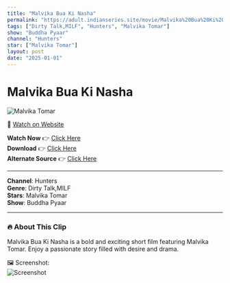 ```yaml
---
title: "Malvika Bua Ki Nasha"
permalink: "https://adult.indianseries.site/movie/Malvika%20Bua%20Ki%20Nasha"
tags: ["Dirty Talk,MILF", "Hunters", "Malvika Tomar"]
show: "Buddha Pyaar"
channel: "Hunters"
star: ["Malvika Tomar"]
layout: post
date: "2025-01-01"
---
```


# Malvika Bua Ki Nasha

![Malvika Tomar](https://shorts.desisins.com/wp-content/uploads/2024/03/Malvika-Bua-Ka-Nasha-Buddha-Pyaar-Hunters-DesiSins.com_.jpg)

🔗 [Watch on Website](https://adult.indianseries.site/movie/Malvika%20Bua%20Ki%20Nasha)

**Watch Now** 👉 [Click Here](https://adult.indianseries.site/movie/Malvika%20Bua%20Ki%20Nasha)  
**Download** 👉 [Click Here](https://adult.indianseries.site/movie/Malvika%20Bua%20Ki%20Nasha)  
**Alternate Source** 👉 [Click Here](https://adult.indianseries.site/movie/Malvika%20Bua%20Ki%20Nasha)

---

**Channel**: Hunters  
**Genre**: Dirty Talk,MILF  
**Stars**: Malvika Tomar  
**Show**: Buddha Pyaar

---

### 🔥 About This Clip

Malvika Bua Ki Nasha is a bold and exciting short film featuring Malvika Tomar. Enjoy a passionate story filled with desire and drama.
 
🖼️ Screenshot:  
![Screenshot](https://shorts.desisins.com/wp-content/uploads/2024/03/Malvika-Bua-Ka-Nasha-Buddha-Pyaar-Hunters-DesiSins.com_.jpg)

